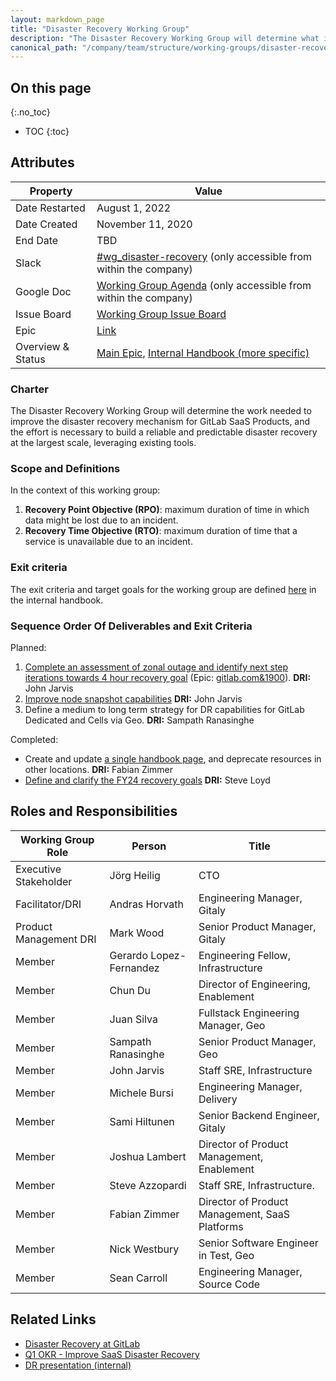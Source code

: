 ```yaml
---
layout: markdown_page
title: "Disaster Recovery Working Group"
description: "The Disaster Recovery Working Group will determine what is needed to introduce a disaster recovery mechanism for GitLab.com."
canonical_path: "/company/team/structure/working-groups/disaster-recovery/"
---
```


## On this page
{:.no_toc}

- TOC
{:toc}

## Attributes

| Property       | Value                                                        |
| -------------- | ------------------------------------------------------------ |
| Date Restarted | August 1, 2022                                               |
| Date Created   | November 11, 2020                                            |
| End Date       | TBD                                                          |
| Slack          | [#wg_disaster-recovery](https://gitlab.slack.com/archives/C01D6Q0DHAL) (only accessible from within the company) |
| Google Doc     | [Working Group Agenda](https://docs.google.com/document/d/1dLgmLlvET5WyWF0CpX5JUxiyQKyDzctocs7unwLueY8) (only accessible from within the company) |
| Issue Board    | [Working Group Issue Board](https://gitlab.com/groups/gitlab-com/gl-infra/-/boards/5908541?label_name[]=WG%3A%3ADisasterRecovery&group_by=epic) |
| Epic           | [Link](https://gitlab.com/groups/gitlab-com/-/epics/1899) |
| Overview & Status | [Main Epic](https://gitlab.com/groups/gitlab-com/-/epics/1899), [Internal Handbook (more specific)](https://internal.gitlab.com/handbook/engineering/disaster-recovery/disaster-recovery-wg-sow/#status) |

### Charter

The Disaster Recovery Working Group will determine the work needed to improve the disaster recovery mechanism for GitLab SaaS Products, and the effort is necessary to build a reliable and predictable disaster recovery at the largest scale, leveraging existing tools.

### Scope and Definitions

In the context of this working group:

1. **Recovery Point Objective (RPO)**: maximum duration of time in which data might be lost due to an incident.
1. **Recovery Time Objective (RTO)**: maximum duration of time that a service is unavailable due to an incident.

### Exit criteria

The exit criteria and target goals for the working group are defined [here](https://internal.gitlab.com/handbook/engineering/disaster-recovery/disaster-recovery-wg-sow/#exit-criteria) in the internal handbook.

### Sequence Order Of Deliverables and Exit Criteria

Planned:

1. [Complete an assessment of zonal outage and identify next step iterations towards 4 hour recovery goal](https://app.ally.io/objectives/2235994?time_period_id=155987) (Epic: [gitlab.com&1900](https://gitlab.com/groups/gitlab-com/-/epics/1900)). **DRI:** John Jarvis
1. [Improve node snapshot capabilities](https://gitlab.com/groups/gitlab-com/gl-infra/-/epics/935) **DRI:** John Jarvis
1. Define a medium to long term strategy for DR capabilities for GitLab Dedicated and Cells via Geo.  **DRI:** Sampath Ranasinghe

Completed:

* Create and update [a single handbook page](https://internal.gitlab.com/handbook/engineering/gitlab-com-disaster-recovery), and deprecate resources in other locations. **DRI:** Fabian Zimmer
* [Define and clarify the FY24 recovery goals](https://app.ally.io/objectives/2228900?time_period_id=155987) **DRI:** Steve Loyd


## Roles and Responsibilities

| Working Group Role     | Person                  | Title                                          |
|------------------------|-------------------------|------------------------------------------------|
| Executive Stakeholder  | Jörg Heilig             | CTO                                            |
| Facilitator/DRI        | Andras Horvath          | Engineering Manager, Gitaly                    |
| Product Management DRI | Mark Wood               | Senior Product Manager, Gitaly                 |
| Member                 | Gerardo Lopez-Fernandez | Engineering Fellow, Infrastructure             |
| Member                 | Chun Du                 | Director of Engineering, Enablement            |
| Member                 | Juan Silva              | Fullstack Engineering Manager, Geo             |
| Member                 | Sampath Ranasinghe      | Senior Product Manager, Geo                    |
| Member                 | John Jarvis             | Staff SRE, Infrastructure                      |
| Member                 | Michele Bursi           | Engineering Manager, Delivery                  |
| Member                 | Sami Hiltunen           | Senior Backend Engineer, Gitaly                |
| Member                 | Joshua Lambert          | Director of Product Management, Enablement     |
| Member                 | Steve Azzopardi         | Staff SRE, Infrastructure.                     |
| Member                 | Fabian Zimmer           | Director of Product Management, SaaS Platforms |
| Member                 | Nick Westbury           | Senior Software Engineer in Test, Geo          |
| Member                 | Sean Carroll            | Engineering Manager, Source Code               |

## Related Links

- [Disaster Recovery at GitLab](https://gitlab.com/gitlab-com/gl-infra/readiness/-/blob/master/library/disaster-recovery/index.md)
- [Q1 OKR - Improve SaaS Disaster Recovery](https://gitlab.com/gitlab-com/gitlab-OKRs/-/work_items/122397485)
- [DR presentation (internal)](https://docs.google.com/presentation/d/1-8KxO31IvOb7DYT3N0j8Add-3A0FZquIYQ2vjmLLU2s/edit#slide=id.g1319217f3a3_0_0)
